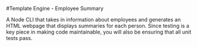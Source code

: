 #Template Engine - Employee Summary

A Node CLI that takes in information about employees and generates an HTML webpage that displays summaries for each person. Since testing is a key piece in making code maintainable, you will also be ensuring that all unit tests pass.
